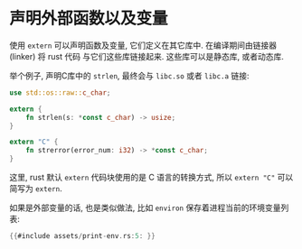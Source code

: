 # 声明外部函数以及变量

使用 `extern` 可以声明函数及变量, 它们定义在其它库中. 在编译期间由链接器(linker) 将 rust 代码
与它们这些库链接起来.
这些库可以是静态库, 或者动态库.

举个例子, 声明C库中的 `strlen`, 最终会与 `libc.so` 或者 `libc.a` 链接:

```rust
use std::os::raw::c_char;

extern {
    fn strlen(s: *const c_char) -> usize;
}

extern "C" {
    fn strerror(error_num: i32) -> *const c_char;
}
```

这里, rust 默认 `extern` 代码块使用的是 C 语言的转换方式, 所以 `extern "C"` 可以简写为 `extern`.

如果是外部变量的话, 也是类似做法, 比如 `environ` 保存着进程当前的环境变量列表:

```rust
{{#include assets/print-env.rs:5: }}
```